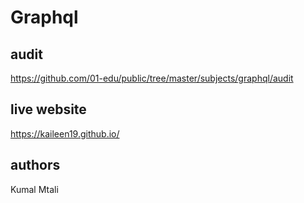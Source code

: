 # Graphql

## audit

https://github.com/01-edu/public/tree/master/subjects/graphql/audit

## live website

https://kaileen19.github.io/

## authors

Kumal
Mtali
